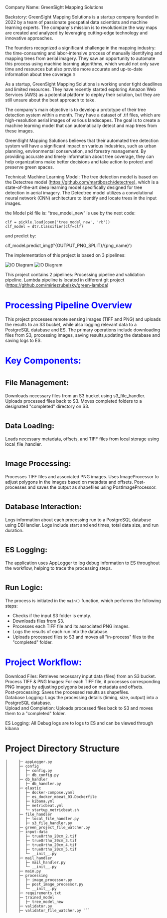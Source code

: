 Company Name: GreenSight Mapping Solutions

Backstory: GreenSight Mapping Solutions is a startup company founded in 2022 by a team of passionate geospatial data scientists and machine learning experts. The company's mission is to revolutionize the way maps are created and analyzed by leveraging cutting-edge technology and innovative approaches.

The founders recognized a significant challenge in the mapping industry: the time-consuming and labor-intensive process of manually identifying and mapping trees from aerial imagery. They saw an opportunity to automate this process using machine learning algorithms, which would not only save time and resources but also provide more accurate and up-to-date information about tree coverage.ה

As a startup, GreenSight Mapping Solutions is working under tight deadlines and limited resources. They have recently started exploring Amazon Web Services (AWS) as a potential platform to deploy their solution, but they are still unsure about the best approach to take.

The company's main objective is to develop a prototype of their tree detection system within a month. They have a dataset of .tif files, which are high-resolution aerial images of various landscapes. The goal is to create a machine learning model that can automatically detect and map trees from these images.

GreenSight Mapping Solutions believes that their automated tree detection system will have a significant impact on various industries, such as urban planning, environmental conservation, and forestry management. By providing accurate and timely information about tree coverage, they can help organizations make better decisions and take action to protect and preserve green spaces.


Technical: 
Machine Learning Model: The tree detection model is based on the Detectree model (https://github.com/martibosch/detectree), which is a state-of-the-art deep learning model specifically designed for tree detection in aerial imagery. The Detectree model utilizes a convolutional neural network (CNN) architecture to identify and locate trees in the input images.

the Model pkl file is: “tree_model_new” is use by the next code:

    clf = pickle.load(open('tree_model_new', 'rb'))
    clf_model = dtr.Classifier(clf=clf)


and predict by:

clf_model.predict_img(f'{OUTPUT_PNG_SPLIT}/{png_name}')


The implementation of this project is based on 3 pipelines:

![IO Diagram](diagrams/green-architecture-diagram.drawio.png)
![IO Diagram](diagrams/gree-architectur-diagram-continue.drawio.png)



This project contains 2 pipelines:
Processing pipeline and validation pipeline.
Lambda pipeline is located in different git project (https://github.com/miriezrubelsky/green-lambda)

# <span style="color: blue;">**Processing Pipeline Overview**</span>

This project processes remote sensing images (TIFF and PNG) and uploads the results to an S3 bucket, 
while also logging relevant data to a PostgreSQL database and ES. 
The primary operations include downloading files from S3, processing images, saving results,updating the database and saving logs to ES.

# <span style="color: blue;">**Key Components:**</span>

# <sub>File Management:</sub>


Downloads necessary files from an S3 bucket using s3_file_handler.
Uploads processed files back to S3.
Moves completed folders to a designated "completed" directory on S3.

# <sub>Data Loading:</sub>


Loads necessary metadata, offsets, and TIFF files from local storage using local_file_handler.


# <sub>Image Processing:</sub>

Processes TIFF files and associated PNG images.
Uses ImageProcessor to adjust polygons in the images based on metadata and offsets.
Post-processes and saves the output as shapefiles using PostImageProcessor.

# <sub>Database Interaction:</sub>


Logs information about each processing run to a PostgreSQL database using DBHandler.
Logs include start and end times, total data size, and run duration.


# <sub>ES Logging:</sub>

The application uses AppLogger to log debug information to ES throughout the workflow, helping to trace the processing steps.


# <sub>Run Logic:</sub>

The process is initiated in the `main()` function, which performs the following steps:<br>
- Checks if the input S3 folder is empty.<br>
- Downloads files from S3.<br>
- Processes each TIFF file and its associated PNG images.<br>
- Logs the results of each run into the database.<br>
- Uploads processed files to S3 and moves all "in-process" files to the "completed" folder.


# <span style="color: blue;">**Project Workflow:**</span>

Download Files: Retrieves necessary input data (files) from an S3 bucket.<br>
Process TIFF & PNG Images: For each TIFF file, it processes corresponding PNG images by adjusting polygons based on metadata and offsets.<br>
Post-processing: Saves the processed results as shapefiles.<br>
Database Logging: Logs the processing details (timing, size, output) into a PostgreSQL database.<br>
Upload and Completion: Uploads processed files back to S3 and moves them to a "completed" folder.

ES Logging: All Debug logs are to logs to ES and can be viewed through kibana<br>


# Project Directory Structure
 ``` greenproject
│     ├─ appLogger.py
│     ├─ config
│     │  ├─ config.py
│     │  ├─ db_config.py
│     ├─ db_handler
│     │  ├─ db_handler.py
│     ├─ elastic
│     │  ├─ docker-compose.yaml
│     │  ├─ es_docker_mbeat_03.Dockerfile
│     │  ├─ kibana.yml
│     │  ├─ metricbeat.yml
│     │  └─ startup_metricbeat.sh
│     ├─ file_handler
│     │  ├─ local_file_handler.py
│     │  ├─ s3_file_handler.py
│     ├─ green_project_file_watcher.py
│     ├─ input-data
│     │  ├─ trueOrtho_20cm_2.tif
│     │  ├─ trueOrtho_20cm_3.tif
│     │  ├─ trueOrtho_20cm_4.tif
│     │  ├─ trueOrtho_20cm_5.tif
│     │  └─ __init__.py
│     ├─ mail_handler
│     │  ├─ mail_handler.py
│     │  └─ __init__.py
│     ├─ main.py
│     ├─ processing
│     │  ├─ image_processor.py
│     │  ├─ post_image_processor.py
│     │  └─ __init__.py
│     ├─ requirements.txt
│     ├─ trained_model
│     │  ├─ tree_model_new
│     ├─ validator.py
│     ├─ validator_file_watcher.py ```


```